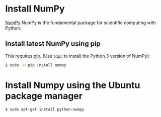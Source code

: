 # Install NumPy

[NumPy](http://www.numpy.org/) NumPy is the fundamental package for scientific computing with Python.

## Install latest NumPy using pip
This requires [pip](install-pip.md). (Use `pip3` to install the Python 3 version of NumPy):

```bash
$ sudo -H pip install numpy
```

# Install Numpy using the Ubuntu package manager

```bash
$ sudo apt-get install python-numpy
```